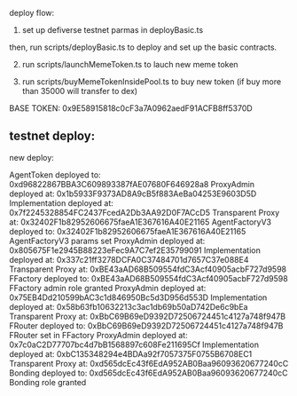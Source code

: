 
deploy flow: 

1. set up defiverse testnet parmas in deployBasic.ts

then, run scripts/deployBasic.ts to deploy and set up the basic contracts.

2. run scripts/launchMemeToken.ts to lauch new meme token

3. run scripts/buyMemeTokenInsidePool.ts to buy new token (if buy more than 35000 will transfer to dex)


BASE TOKEN: 0x9E58915818c0cF3a7A0962aedF91ACFB8ff5370D

## testnet deploy:

new deploy:


AgentToken deployed to: 0xd96822867BBA3C609893387fAE07680F646928a8
ProxyAdmin deployed at: 0x1b5933F9373AD8A9cB5f883AeBa04253E9603D5D
Implementation deployed at: 0x7f2245328854FC2437FcedA2Db3AA92D0F7ACcD5
Transparent Proxy at: 0x32402F1b82952606675faeA1E367616A40E21165
AgentFactoryV3 deployed to: 0x32402F1b82952606675faeA1E367616A40E21165
AgentFactoryV3 params set
ProxyAdmin deployed at: 0x805675F1e2945B88223eFec9A7C7ef2E35799091
Implementation deployed at: 0x337c21ff3278DCFA0C37484701d7657C37e088E4
Transparent Proxy at: 0xBE43aAD68B509554fdC3Acf40905acbF727d9598
FFactory deployed to: 0xBE43aAD68B509554fdC3Acf40905acbF727d9598
FFactory admin role granted
ProxyAdmin deployed at: 0x75EB4Dd210599bAC3c1d846950Bc5d3D956d553D
Implementation deployed at: 0x58b63fb10632213c3ac1db69b50aD742De6c9bEa
Transparent Proxy at: 0xBbC69B69eD9392D72506724451c4127a748f947B
FRouter deployed to: 0xBbC69B69eD9392D72506724451c4127a748f947B
FRouter set in FFactory
ProxyAdmin deployed at: 0x7c0aC2D77707bc4d7bB1568897c608Fe211695Cf
Implementation deployed at: 0xbC135348294e4BDAa92f7057375F0755B6708EC1
Transparent Proxy at: 0xd565dcEc43f6EdA952AB0Baa96093620677240cC
Bonding deployed to: 0xd565dcEc43f6EdA952AB0Baa96093620677240cC
Bonding role granted